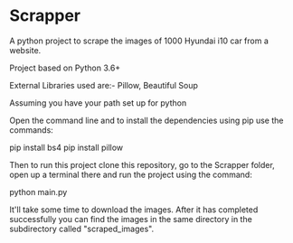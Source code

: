 # Scrapper
A python project to scrape the images of 1000 Hyundai i10 car from a website.

Project based on Python 3.6+

External Libraries used are:-
Pillow,
Beautiful Soup

Assuming you have your path set up for python

Open the command line and to install the dependencies using pip use the commands:

pip install bs4
pip install pillow

Then to run this project clone this repository, go to the Scrapper folder, open up a terminal there and run the project using the command:

python main.py

It'll take some time to download the images. After it has completed successfully you can find the images in the same directory in the subdirectory called "scraped_images".



